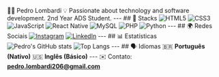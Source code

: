 👨‍💻 Pedro Lombardi 💡 Passionate about technology and software development. 2nd Year ADS Student. --- ## 🚀 Stacks ![HTML5](https://img.shields.io/badge/HTML5-E34F26?style=for-the-badge&logo=html5&logoColor=white) ![CSS3](https://img.shields.io/badge/CSS3-1572B6?style=for-the-badge&logo=css3&logoColor=white) ![JavaScript](https://img.shields.io/badge/JavaScript-F7DF1E?style=for-the-badge&logo=javascript&logoColor=black) ![React Native](https://img.shields.io/badge/React%20Native-20232A?style=for-the-badge&logo=react&logoColor=61DAFB) ![MySQL](https://img.shields.io/badge/MySQL-005C84?style=for-the-badge&logo=mysql&logoColor=white) ![PHP](https://img.shields.io/badge/PHP-777BB4?style=for-the-badge&logo=php&logoColor=white) ![Python](https://img.shields.io/badge/Python-3776AB?style=for-the-badge&logo=python&logoColor=white) --- ## 🌍 Redes Sociais [![Instagram](https://img.shields.io/badge/Instagram-E4405F?style=for-the-badge&logo=instagram&logoColor=white)](https://www.instagram.com/pedro.augg/) [![LinkedIn](https://img.shields.io/badge/LinkedIn-0A66C2?style=for-the-badge&logo=linkedin&logoColor=white)](https://www.linkedin.com/in/pedro-lombardi-7781522b7) --- ## 📊 Estatísticas ![Pedro's GitHub stats](https://github-readme-stats.vercel.app/api?username=pedrinquee&show_icons=true&theme=tokyonight) ![Top Langs](https://github-readme-stats.vercel.app/api/top-langs/?username=pedrinquee&layout=compact&theme=tokyonight) --- ## 🗣️ Idiomas 🇧🇷 **Português (Nativo)** 🇺🇸 **Inglês (Básico)** --- ✉️ Contato: **pedro.lombardi206@gmail.com**
